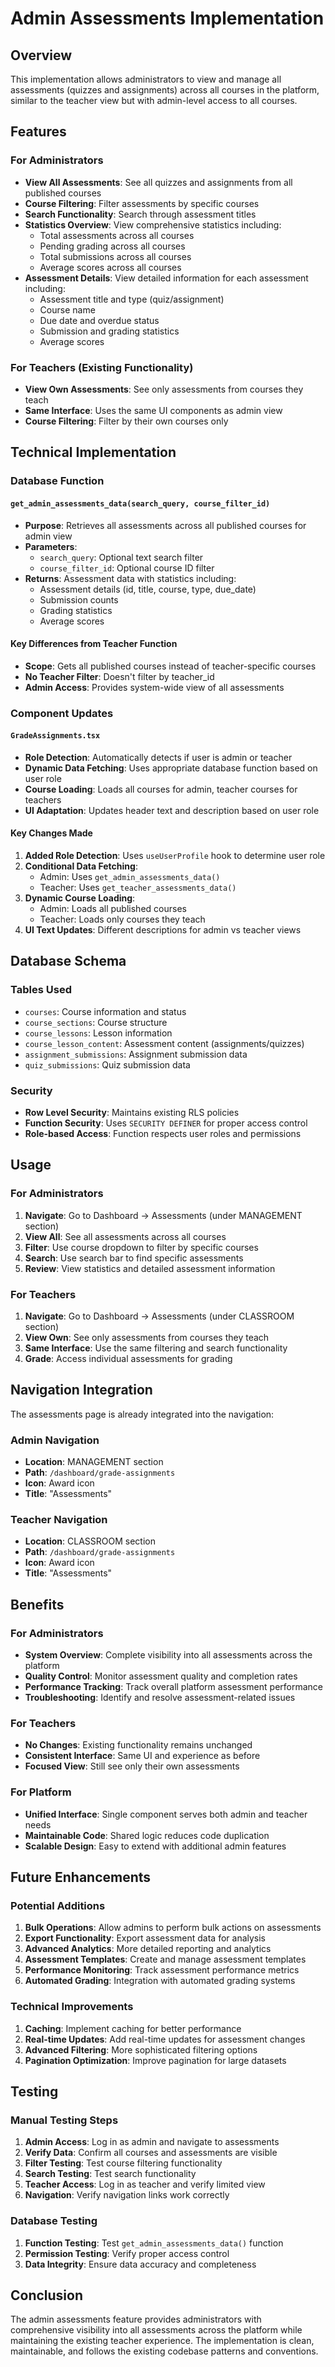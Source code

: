 # Admin Assessments Implementation

## Overview

This implementation allows administrators to view and manage all assessments (quizzes and assignments) across all courses in the platform, similar to the teacher view but with admin-level access to all courses.

## Features

### For Administrators
- **View All Assessments**: See all quizzes and assignments from all published courses
- **Course Filtering**: Filter assessments by specific courses
- **Search Functionality**: Search through assessment titles
- **Statistics Overview**: View comprehensive statistics including:
  - Total assessments across all courses
  - Pending grading across all courses
  - Total submissions across all courses
  - Average scores across all courses
- **Assessment Details**: View detailed information for each assessment including:
  - Assessment title and type (quiz/assignment)
  - Course name
  - Due date and overdue status
  - Submission and grading statistics
  - Average scores

### For Teachers (Existing Functionality)
- **View Own Assessments**: See only assessments from courses they teach
- **Same Interface**: Uses the same UI components as admin view
- **Course Filtering**: Filter by their own courses only

## Technical Implementation

### Database Function

#### `get_admin_assessments_data(search_query, course_filter_id)`
- **Purpose**: Retrieves all assessments across all published courses for admin view
- **Parameters**:
  - `search_query`: Optional text search filter
  - `course_filter_id`: Optional course ID filter
- **Returns**: Assessment data with statistics including:
  - Assessment details (id, title, course, type, due_date)
  - Submission counts
  - Grading statistics
  - Average scores

#### Key Differences from Teacher Function
- **Scope**: Gets all published courses instead of teacher-specific courses
- **No Teacher Filter**: Doesn't filter by teacher_id
- **Admin Access**: Provides system-wide view of all assessments

### Component Updates

#### `GradeAssignments.tsx`
- **Role Detection**: Automatically detects if user is admin or teacher
- **Dynamic Data Fetching**: Uses appropriate database function based on user role
- **Course Loading**: Loads all courses for admin, teacher courses for teachers
- **UI Adaptation**: Updates header text and description based on user role

#### Key Changes Made
1. **Added Role Detection**: Uses `useUserProfile` hook to determine user role
2. **Conditional Data Fetching**: 
   - Admin: Uses `get_admin_assessments_data()`
   - Teacher: Uses `get_teacher_assessments_data()`
3. **Dynamic Course Loading**:
   - Admin: Loads all published courses
   - Teacher: Loads only courses they teach
4. **UI Text Updates**: Different descriptions for admin vs teacher views

## Database Schema

### Tables Used
- `courses`: Course information and status
- `course_sections`: Course structure
- `course_lessons`: Lesson information
- `course_lesson_content`: Assessment content (assignments/quizzes)
- `assignment_submissions`: Assignment submission data
- `quiz_submissions`: Quiz submission data

### Security
- **Row Level Security**: Maintains existing RLS policies
- **Function Security**: Uses `SECURITY DEFINER` for proper access control
- **Role-based Access**: Function respects user roles and permissions

## Usage

### For Administrators
1. **Navigate**: Go to Dashboard → Assessments (under MANAGEMENT section)
2. **View All**: See all assessments across all courses
3. **Filter**: Use course dropdown to filter by specific courses
4. **Search**: Use search bar to find specific assessments
5. **Review**: View statistics and detailed assessment information

### For Teachers
1. **Navigate**: Go to Dashboard → Assessments (under CLASSROOM section)
2. **View Own**: See only assessments from courses they teach
3. **Same Interface**: Use the same filtering and search functionality
4. **Grade**: Access individual assessments for grading

## Navigation Integration

The assessments page is already integrated into the navigation:

### Admin Navigation
- **Location**: MANAGEMENT section
- **Path**: `/dashboard/grade-assignments`
- **Icon**: Award icon
- **Title**: "Assessments"

### Teacher Navigation
- **Location**: CLASSROOM section
- **Path**: `/dashboard/grade-assignments`
- **Icon**: Award icon
- **Title**: "Assessments"

## Benefits

### For Administrators
- **System Overview**: Complete visibility into all assessments across the platform
- **Quality Control**: Monitor assessment quality and completion rates
- **Performance Tracking**: Track overall platform assessment performance
- **Troubleshooting**: Identify and resolve assessment-related issues

### For Teachers
- **No Changes**: Existing functionality remains unchanged
- **Consistent Interface**: Same UI and experience as before
- **Focused View**: Still see only their own assessments

### For Platform
- **Unified Interface**: Single component serves both admin and teacher needs
- **Maintainable Code**: Shared logic reduces code duplication
- **Scalable Design**: Easy to extend with additional admin features

## Future Enhancements

### Potential Additions
1. **Bulk Operations**: Allow admins to perform bulk actions on assessments
2. **Export Functionality**: Export assessment data for analysis
3. **Advanced Analytics**: More detailed reporting and analytics
4. **Assessment Templates**: Create and manage assessment templates
5. **Performance Monitoring**: Track assessment performance metrics
6. **Automated Grading**: Integration with automated grading systems

### Technical Improvements
1. **Caching**: Implement caching for better performance
2. **Real-time Updates**: Add real-time updates for assessment changes
3. **Advanced Filtering**: More sophisticated filtering options
4. **Pagination Optimization**: Improve pagination for large datasets

## Testing

### Manual Testing Steps
1. **Admin Access**: Log in as admin and navigate to assessments
2. **Verify Data**: Confirm all courses and assessments are visible
3. **Filter Testing**: Test course filtering functionality
4. **Search Testing**: Test search functionality
5. **Teacher Access**: Log in as teacher and verify limited view
6. **Navigation**: Verify navigation links work correctly

### Database Testing
1. **Function Testing**: Test `get_admin_assessments_data()` function
2. **Permission Testing**: Verify proper access control
3. **Data Integrity**: Ensure data accuracy and completeness

## Conclusion

The admin assessments feature provides administrators with comprehensive visibility into all assessments across the platform while maintaining the existing teacher experience. The implementation is clean, maintainable, and follows the existing codebase patterns and conventions.
